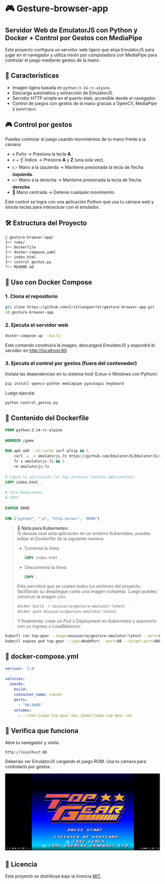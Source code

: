 # 🎮 Gesture-browser-app 
## Servidor Web de EmulatorJS con Python y Docker + Control por Gestos con MediaPipe

Este proyecto configura un servidor web ligero que aloja EmulatorJS para jugar en el navegador y utiliza visión por computadora con MediaPipe para controlar el juego mediante gestos de la mano.

## 🚀 Características

- Imagen ligera basada en `python:3.14-rc-alpine`.
- Descarga automática y extracción de EmulatorJS.
- Servidor HTTP simple en el puerto `8080`, accesible desde el navegador.
- Control de juegos con gestos de la mano gracias a OpenCV, MediaPipe y `pyautogui`.

## 🎮 Control por gestos

Puedes controlar el juego usando movimientos de tu mano frente a la cámara:

- ✊ Puño → Presiona la tecla **A**.
- ✊ + ☝️ Índice → Presiona **A** y **Z** (una sola vez).
- 👉 Mano a la izquierda → Mantiene presionada la tecla de flecha **izquierda**.
- 👉 Mano a la derecha → Mantiene presionada la tecla de flecha **derecha**.
- 🙌 Mano centrada → Detiene cualquier movimiento.

Este control se logra con una aplicación Python que usa tu cámara web y simula teclas para interactuar con el emulador.

## 🛠️ Estructura del Proyecto

```
📁 gesture-browser-app/
├── roms/
├── Dockerfile
├── docker-compose.yaml
├── index.html
├── control_gestos.py
└── README.md
```

## 🐳 Uso con Docker Compose

### 1. Clona el repositorio

```bash
git clone https://github.com/Cristianguerrer/gesture-browser-app.git
cd gesture-browser-app
```

### 2. Ejecuta el servidor web

```bash
docker-compose up --build
```

Este comando construirá la imagen, descargará EmulatorJS y expondrá el servidor en [http://localhost:80](http://localhost:80).

### 3. Ejecuta el control por gestos (fuera del contenedor)

Instala las dependencias en tu sistema host (Linux o Windows con Python):

```bash
pip install opencv-python mediapipe pyautogui keyboard
```

Luego ejecuta:

```bash
python control_gestos.py
```

## 🧱 Contenido del Dockerfile

```Dockerfile
FROM python:3.14-rc-alpine

WORKDIR /game

RUN apk add --no-cache curl p7zip && \
    curl -L -o emulatorjs.7z https://github.com/EmulatorJS/EmulatorJS/releases/download/v4.2.1/4.2.1.7z && \
    7z x emulatorjs.7z && \
    rm emulatorjs.7z

# Copia tu aplicación (si hay archivos locales adicionales)
COPY index.html .

# Para Kubernetes
# COPY . .

EXPOSE 8080

CMD ["python", "-m", "http.server", "8080"]
```

> 🧩 **Nota para Kubernetes:**  
> Si deseas usar esta aplicación en un entorno Kubernetes, puedes editar el Dockerfile de la siguiente manera:
>
> - Comenta la línea:
>   ```Dockerfile
>   COPY index.html .
>   ```
> - Descomenta la línea:
>   ```Dockerfile
>   COPY . .
>   ```
> 
> Esto permitirá que se copien todos los archivos del proyecto, facilitando su despliegue como una imagen completa.
> Luego puedes construir la imagen con:
>
> ```bash
> docker build -t miusuario/gesture-emulator:latest .
> docker push miusuario/gesture-emulator:latest
> ```
>
> Y finalmente, crear un Pod o Deployment en Kubernetes y exponerlo con un Ingress o LoadBalancer:
  ```bash
  kubectl run top-gear --image=miusuario/gesture-emulator:latest --port=8080
  kubectl expose pod top-gear --type=NodePort --port=80 --target-port=8080
  ```
  

## 🧩 docker-compose.yml

```yaml
version: '3.0'

services:
  snes9x:
    build: .
    container_name: snes9x
    ports:
      - "80:8080"
    volumes:
      - ./roms/juego-top-gear.smc:/game/juego-top-gear.smc
```

## 🧪 Verifica que funciona

Abre tu navegador y visita:

```
http://localhost:80
```

Deberías ver EmulatorJS cargando el juego ROM. Usa tu cámara para controlarlo por gestos.

![alt text](image.png)

## 📜 Licencia

Este proyecto se distribuye bajo la licencia [MIT](LICENSE).

